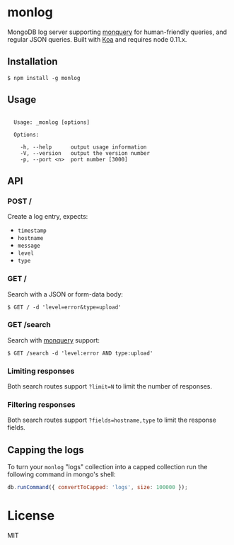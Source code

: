 
# monlog

  MongoDB log server supporting [monquery](https://github.com/visionmedia/node-monquery)
  for human-friendly queries, and regular JSON queries. Built with [Koa](http://koajs.com) and requires node 0.11.x.

## Installation

```
$ npm install -g monlog
```

## Usage

```

  Usage: _monlog [options]

  Options:

    -h, --help      output usage information
    -V, --version   output the version number
    -p, --port <n>  port number [3000]

```

## API

### POST /

  Create a log entry, expects:

  - `timestamp`
  - `hostname`
  - `message`
  - `level`
  - `type`

### GET /

  Search with a JSON or form-data body:

```
$ GET / -d 'level=error&type=upload'
```

### GET /search

  Search with [monquery](https://github.com/visionmedia/node-monquery) support:

```
$ GET /search -d 'level:error AND type:upload'
```

### Limiting responses

  Both search routes support `?limit=N` to limit the number of responses.

### Filtering responses

  Both search routes support `?fields=hostname,type` to limit the response fields.

## Capping the logs

 To turn your `monlog` "logs" collection into a capped collection
 run the following command in mongo's shell:

```js
db.runCommand({ convertToCapped: 'logs', size: 100000 });
```

# License

  MIT